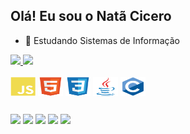 ## Olá! Eu sou o Natã Cicero

- 🌱 Estudando Sistemas de Informação

<div>
<a href="https://github.com/natacicero">
<img height="175em" src="https://github-readme-stats.vercel.app/api?username=natacicero&show_icons=true&theme=chartreuse-dark&include_all_commits=true&count_private=true"/>
<img height="170em" src="https://github-readme-stats.vercel.app/api/top-langs/?username=natacicero&layout=compact&langs_count=16&theme=chartreuse-dark"/>
</div>

<div style="display: inline-block"><br>
<img align="center" alt="Nata-Js" height="30" width="40" src="https://raw.githubusercontent.com/devicons/devicon/master/icons/javascript/javascript-plain.svg">
  <img align="center" alt="Nata-HTML" height="30" width="40" src="https://raw.githubusercontent.com/devicons/devicon/master/icons/html5/html5-original.svg">
  <img align="center" alt="Nata-CSS" height="30" width="40" src="https://raw.githubusercontent.com/devicons/devicon/master/icons/css3/css3-original.svg">
  <img align="center" alt="Nata-Java" height="30" width="40" src="https://raw.githubusercontent.com/devicons/devicon/master/icons/java/java-original.svg">
  <img align="center" alt="Nata-C" height="30" width="40" src="https://raw.githubusercontent.com/devicons/devicon/master/icons/c/c-original.svg">
</div>

##

<div>
<a href="mailto:natacicero@gmail.com" target="_blank"><img src="https://img.shields.io/badge/Gmail-D14836?style=for-the-badge&logo=gmail&logoColor=white" target="_blank"></a>
<a href="" target="_blank"><img src="https://img.shields.io/badge/Discord-7289DA?style=for-the-badge&logo=discord&logoColor=white" target="_blank"></a> 
<a href="https://www.linkedin.com/in/natã-silva-415529176/" target="_blank"><img src="https://img.shields.io/badge/-LinkedIn-%230077B5?style=for-the-badge&logo=linkedin&logoColor=white" target="_blank"></a>
<a href="https://www.facebook.com/nata.cicero/" target="_blank"><img src="https://img.shields.io/badge/Facebook-1877F2?style=for-the-badge&logo=facebook&logoColor=white" targget="_blank"></a>
<a href="https://www.instagram.com/silva_nataa/" target="_blank"><img src="https://img.shields.io/badge/Instagram-E4405F?style=for-the-badge&logo=instagram&logoColor=white" target="_blank"></a>
</div>
